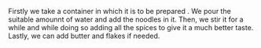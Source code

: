 Firstly we take a container in which it is to be prepared . We pour the suitable amounnt of water and add the noodles in it. Then, we stir it for a while and while doing so adding all the spices to give it a much better taste. Lastly, we can add butter and flakes if needed.